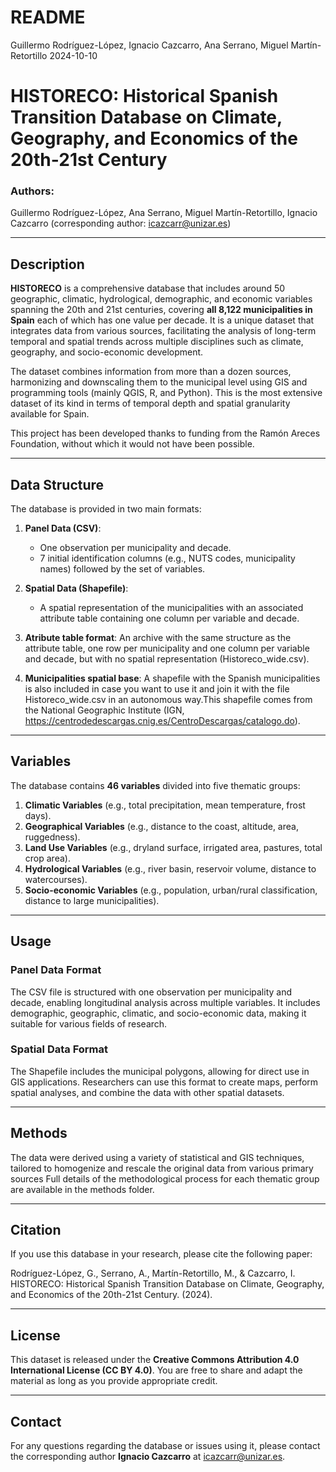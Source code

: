 README
================
Guillermo Rodríguez-López, Ignacio Cazcarro, Ana Serrano, Miguel
Martín-Retortillo
2024-10-10

# HISTORECO: Historical Spanish Transition Database on Climate, Geography, and Economics of the 20th-21st Century

### Authors:

Guillermo Rodríguez-López, Ana Serrano, Miguel Martín-Retortillo,
Ignacio Cazcarro (corresponding author: <icazcarr@unizar.es>)

------------------------------------------------------------------------

## Description

**HISTORECO** is a comprehensive database that includes around 50 geographic,
climatic, hydrological, demographic, and economic variables spanning the
20th and 21st centuries, covering **all 8,122 municipalities in Spain**
each of which has one value per decade. It is a unique dataset that
integrates data from various sources, facilitating the analysis of
long-term temporal and spatial trends across multiple disciplines such
as climate, geography, and socio-economic development.

The dataset combines information from more than a dozen sources,
harmonizing and downscaling them to the municipal level using GIS and
programming tools (mainly QGIS, R, and Python). This is the most
extensive dataset of its kind in terms of temporal depth and spatial
granularity available for Spain.

This project has been developed thanks to funding from the Ramón Areces
Foundation, without which it would not have been possible.

------------------------------------------------------------------------

## Data Structure

The database is provided in two main formats:

1.  **Panel Data (CSV)**:

    -   One observation per municipality and decade.
    -   7 initial identification columns (e.g., NUTS codes, municipality
        names) followed by the set of variables.

2.  **Spatial Data (Shapefile)**:

    -   A spatial representation of the municipalities with an
        associated attribute table containing one column per variable
        and decade.

3.  **Atribute table format**: An archive with the same structure as the
    attribute table, one row per municipality and one column per
    variable and decade, but with no spatial representation
    (Historeco\_wide.csv).

4.  **Municipalities spatial base**: A shapefile with the Spanish
    municipalities is also included in case you want to use it and join
    it with the file Historeco\_wide.csv in an autonomous way.This
    shapefile comes from the National Geographic Institute (IGN,
    <https://centrodedescargas.cnig.es/CentroDescargas/catalogo.do>).

------------------------------------------------------------------------

## Variables

The database contains **46 variables** divided into five thematic
groups:

1.  **Climatic Variables** (e.g., total precipitation, mean temperature,
    frost days).
2.  **Geographical Variables** (e.g., distance to the coast, altitude,
    area, ruggedness).
3.  **Land Use Variables** (e.g., dryland surface, irrigated area,
    pastures, total crop area).
4.  **Hydrological Variables** (e.g., river basin, reservoir volume,
    distance to watercourses).
5.  **Socio-economic Variables** (e.g., population, urban/rural
    classification, distance to large municipalities).

------------------------------------------------------------------------

## Usage

### Panel Data Format

The CSV file is structured with one observation per municipality and
decade, enabling longitudinal analysis across multiple variables. It
includes demographic, geographic, climatic, and socio-economic data,
making it suitable for various fields of research.

### Spatial Data Format

The Shapefile includes the municipal polygons, allowing for direct use
in GIS applications. Researchers can use this format to create maps,
perform spatial analyses, and combine the data with other spatial
datasets.

------------------------------------------------------------------------

## Methods

The data were derived using a variety of statistical and GIS techniques,
tailored to homogenize and rescale the original data from various
primary sources Full details of the methodological process for each
thematic group are available in the methods folder.

------------------------------------------------------------------------

## Citation

If you use this database in your research, please cite the following
paper:

Rodríguez-López, G., Serrano, A., Martín-Retortillo, M., & Cazcarro, I.
HISTORECO: Historical Spanish Transition Database on Climate, Geography,
and Economics of the 20th-21st Century. (2024).

------------------------------------------------------------------------

## License

This dataset is released under the **Creative Commons Attribution 4.0
International License (CC BY 4.0)**. You are free to share and adapt the
material as long as you provide appropriate credit.

------------------------------------------------------------------------

## Contact

For any questions regarding the database or issues using it, please
contact the corresponding author **Ignacio Cazcarro** at
<icazcarr@unizar.es>.
